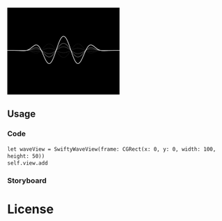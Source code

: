 
![Capture.GIF](./images/capture.gif)


## Usage

### Code

```
let waveView = SwiftyWaveView(frame: CGRect(x: 0, y: 0, width: 100, height: 50))
self.view.add
```

### Storyboard

# License
